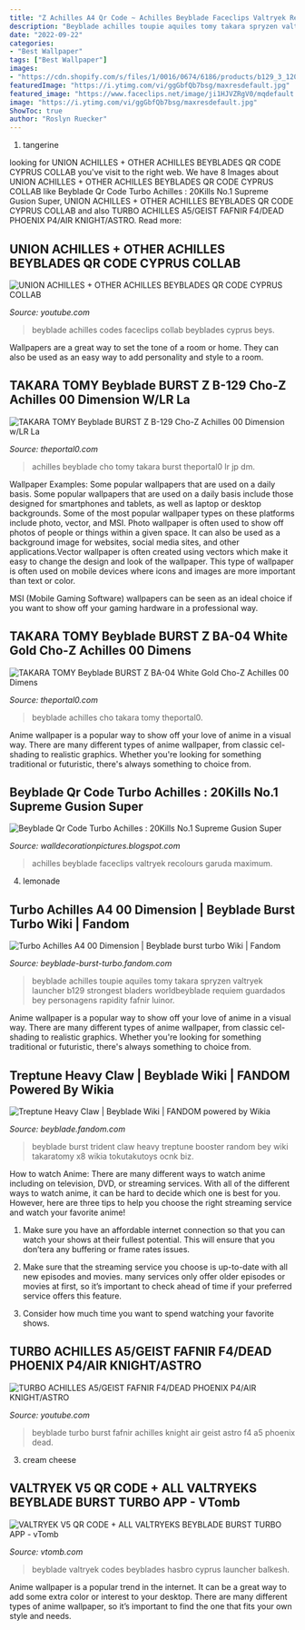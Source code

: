 ```yaml
---
title: "Z Achilles A4 Qr Code ~ Achilles Beyblade Faceclips Valtryek Recolours Garuda Maximum"
description: "Beyblade achilles toupie aquiles tomy takara spryzen valtryek launcher b129 strongest bladers worldbeyblade requiem guardados bey personagens rapidity fafnir luinor"
date: "2022-09-22"
categories:
- "Best Wallpaper"
tags: ["Best Wallpaper"]
images:
- "https://cdn.shopify.com/s/files/1/0016/0674/6186/products/b129_3_1200x1200.jpg?v=1562201632"
featuredImage: "https://i.ytimg.com/vi/ggGbfQb7bsg/maxresdefault.jpg"
featured_image: "https://www.faceclips.net/image/ji1HJVZRgV0/mqdefault.jpg"
image: "https://i.ytimg.com/vi/ggGbfQb7bsg/maxresdefault.jpg"
ShowToc: true
author: "Roslyn Ruecker"
---
```



1. tangerine 

	

		
looking for UNION ACHILLES + OTHER ACHILLES BEYBLADES QR CODE CYPRUS COLLAB you've visit to the right web. We have 8 Images about UNION ACHILLES + OTHER ACHILLES BEYBLADES QR CODE CYPRUS COLLAB like Beyblade Qr Code Turbo Achilles : 20Kills No.1 Supreme Gusion Super, UNION ACHILLES + OTHER ACHILLES BEYBLADES QR CODE CYPRUS COLLAB and also TURBO ACHILLES A5/GEIST FAFNIR F4/DEAD PHOENIX P4/AIR KNIGHT/ASTRO. Read more:
		
    
## UNION ACHILLES + OTHER ACHILLES BEYBLADES QR CODE CYPRUS COLLAB

<img loading=lazy src="https://i.ytimg.com/vi/3avLGWkBzis/maxresdefault.jpg" onerror="this.onerror=null;this.src='https://tse1.mm.bing.net/th?id=OIP.Ea319JiOoaRuKJx3wyue2AHaEK&amp;pid=15.1';" alt="UNION ACHILLES + OTHER ACHILLES BEYBLADES QR CODE CYPRUS COLLAB">

_Source: youtube.com_

>beyblade achilles codes faceclips collab beyblades cyprus beys. 

	

Wallpapers are a great way to set the tone of a room or home. They can also be used as an easy way to add personality and style to a room.

    
## TAKARA TOMY Beyblade BURST Z B-129 Cho-Z Achilles 00 Dimension W/LR La

<img loading=lazy src="https://cdn.shopify.com/s/files/1/0016/0674/6186/products/b129_3_1200x1200.jpg?v=1562201632" onerror="this.onerror=null;this.src='https://tse1.mm.bing.net/th?id=OIP.exJi9WPAplpOw-sapbW0lwHaHa&amp;pid=15.1';" alt="TAKARA TOMY Beyblade BURST Z B-129 Cho-Z Achilles 00 Dimension w/LR La">

_Source: theportal0.com_

>achilles beyblade cho tomy takara burst theportal0 lr jp dm. 

	

Wallpaper Examples: Some popular wallpapers that are used on a daily basis.
Some popular wallpapers that are used on a daily basis include those designed for smartphones and tablets, as well as laptop or desktop backgrounds. Some of the most popular wallpaper types on these platforms include photo, vector, and MSI. 
Photo wallpaper is often used to show off photos of people or things within a given space. It can also be used as a background image for websites, social media sites, and other applications.Vector wallpaper is often created using vectors which make it easy to change the design and look of the wallpaper. This type of wallpaper is often used on mobile devices where icons and images are more important than text or color. 

MSI (Mobile Gaming Software) wallpapers can be seen as an ideal choice if you want to show off your gaming hardware in a professional way.

    
## TAKARA TOMY Beyblade BURST Z BA-04 White Gold Cho-Z Achilles 00 Dimens

<img loading=lazy src="http://cdn.shopify.com/s/files/1/0016/0674/6186/products/BA04_3_1200x1200.jpg?v=1574881337" onerror="this.onerror=null;this.src='https://tse4.mm.bing.net/th?id=OIP.IS_tIxo83_bwstvbDhyDEwHaEK&amp;pid=15.1';" alt="TAKARA TOMY Beyblade BURST Z BA-04 White Gold Cho-Z Achilles 00 Dimens">

_Source: theportal0.com_

>beyblade achilles cho takara tomy theportal0. 

	

Anime wallpaper is a popular way to show off your love of anime in a visual way. There are many different types of anime wallpaper, from classic cel-shading to realistic graphics. Whether you're looking for something traditional or futuristic, there's always something to choice from.

    
## Beyblade Qr Code Turbo Achilles : 20Kills No.1 Supreme Gusion Super

<img loading=lazy src="https://www.faceclips.net/image/ji1HJVZRgV0/mqdefault.jpg" onerror="this.onerror=null;this.src='https://tse4.mm.bing.net/th?id=OIP.uOt0mfABD9MpXZ_OASd3mQAAAA&amp;pid=15.1';" alt="Beyblade Qr Code Turbo Achilles : 20Kills No.1 Supreme Gusion Super">

_Source: walldecorationpictures.blogspot.com_

>achilles beyblade faceclips valtryek recolours garuda maximum. 

	

4. lemonade 

    
## Turbo Achilles A4 00 Dimension | Beyblade Burst Turbo Wiki | Fandom

<img loading=lazy src="https://vignette.wikia.nocookie.net/beyblade-burst-turbo/images/c/c0/Turbo_Z_Achilles_A4_00_Dimension.png/revision/latest?cb=20190506182258" onerror="this.onerror=null;this.src='https://tse1.mm.bing.net/th?id=OIP._WvM0y7Lfa6zRYQ6q5BlzwAAAA&amp;pid=15.1';" alt="Turbo Achilles A4 00 Dimension | Beyblade burst turbo Wiki | Fandom">

_Source: beyblade-burst-turbo.fandom.com_

>beyblade achilles toupie aquiles tomy takara spryzen valtryek launcher b129 strongest bladers worldbeyblade requiem guardados bey personagens rapidity fafnir luinor. 

	

Anime wallpaper is a popular way to show off your love of anime in a visual way. There are many different types of anime wallpaper, from classic cel-shading to realistic graphics. Whether you're looking for something traditional or futuristic, there's always something to choice from.

    
## Treptune Heavy Claw | Beyblade Wiki | FANDOM Powered By Wikia

<img loading=lazy src="https://vignette.wikia.nocookie.net/beyblade/images/4/4c/TridentHeavyClaw.jpg/revision/latest?cb=20160912020934" onerror="this.onerror=null;this.src='https://tse3.mm.bing.net/th?id=OIP.v_1657qGGWeCHNkeqCzIpgHaHa&amp;pid=15.1';" alt="Treptune Heavy Claw | Beyblade Wiki | FANDOM powered by Wikia">

_Source: beyblade.fandom.com_

>beyblade burst trident claw heavy treptune booster random bey wiki takaratomy x8 wikia tokutakutoys ocnk biz. 

	

How to watch Anime: There are many different ways to watch anime including on television, DVD, or streaming services.
With all of the different ways to watch anime, it can be hard to decide which one is best for you. However, here are three tips to help you choose the right streaming service and watch your favorite anime!
1. Make sure you have an affordable internet connection so that you can watch your shows at their fullest potential. This will ensure that you don’tera any buffering or frame rates issues.

2. Make sure that the streaming service you choose is up-to-date with all new episodes and movies. many services only offer older episodes or movies at first, so it’s important to check ahead of time if your preferred service offers this feature.

3. Consider how much time you want to spend watching your favorite shows.

    
## TURBO ACHILLES A5/GEIST FAFNIR F4/DEAD PHOENIX P4/AIR KNIGHT/ASTRO

<img loading=lazy src="https://i.ytimg.com/vi/ggGbfQb7bsg/maxresdefault.jpg" onerror="this.onerror=null;this.src='https://tse3.mm.bing.net/th?id=OIP.GfgwV8Qq-b7djixc_9XcvAHaEK&amp;pid=15.1';" alt="TURBO ACHILLES A5/GEIST FAFNIR F4/DEAD PHOENIX P4/AIR KNIGHT/ASTRO">

_Source: youtube.com_

>beyblade turbo burst fafnir achilles knight air geist astro f4 a5 phoenix dead. 

	

3. cream cheese 

    
## VALTRYEK V5 QR CODE + ALL VALTRYEKS BEYBLADE BURST TURBO APP - VTomb

<img loading=lazy src="https://i.ytimg.com/vi/i8ALnHGqsS8/maxresdefault.jpg" onerror="this.onerror=null;this.src='https://tse3.mm.bing.net/th?id=OIP.brDRl67_2aAh5br6Y42jIwHaEK&amp;pid=15.1';" alt="VALTRYEK V5 QR CODE + ALL VALTRYEKS BEYBLADE BURST TURBO APP - vTomb">

_Source: vtomb.com_

>beyblade valtryek codes beyblades hasbro cyprus launcher balkesh. 

	

Anime wallpaper is a popular trend in the internet. It can be a great way to add some extra color or interest to your desktop. There are many different types of anime wallpaper, so it’s important to find the one that fits your own style and needs.

